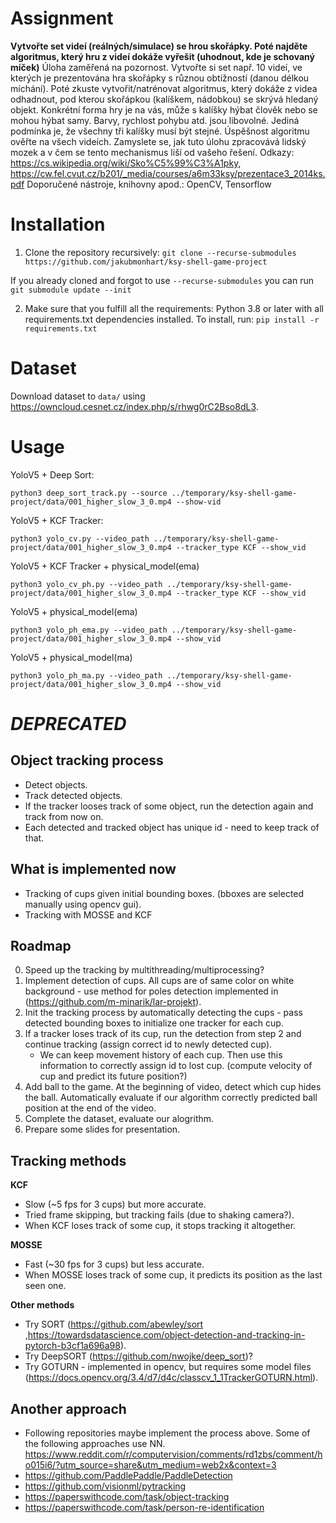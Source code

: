 # Assignment
**Vytvořte set videí (reálných/simulace) se hrou skořápky. Poté najděte algoritmus, který hru z videí dokáže vyřešit (uhodnout, kde je schovaný míček)**
Úloha zaměřená na pozornost. Vytvořte si set např. 10 videí, ve kterých je prezentována    hra skořápky s různou obtížností (danou délkou míchání). Poté zkuste vytvořit/natrénovat algoritmus, který dokáže z videa odhadnout, pod kterou skořápkou (kalíškem, nádobkou) se skrývá hledaný objekt. Konkrétní forma hry je na vás, může s kalíšky hýbat člověk nebo se mohou hýbat samy. Barvy, rychlost pohybu atd. jsou libovolné. Jediná podmínka je, že všechny tři kalíšky musí být stejné. Úspěšnost algoritmu ověřte na všech videích.  Zamyslete se, jak tuto úlohu zpracovává lidský mozek a v čem se tento mechanismus liší od vašeho řešení.
Odkazy: https://cs.wikipedia.org/wiki/Sko%C5%99%C3%A1pky, https://cw.fel.cvut.cz/b201/_media/courses/a6m33ksy/prezentace3_2014ks.pdf
Doporučené nástroje, knihovny apod.: OpenCV, Tensorflow

# Installation
1. Clone the repository recursively:
`git clone --recurse-submodules https://github.com/jakubmonhart/ksy-shell-game-project`

If you already cloned and forgot to use `--recurse-submodules` you can run `git submodule update --init`

2. Make sure that you fulfill all the requirements: Python 3.8 or later with all requirements.txt dependencies installed.
To install, run:
`pip install -r requirements.txt`

# Dataset
Download dataset to `data/` using https://owncloud.cesnet.cz/index.php/s/rhwg0rC2Bso8dL3.

# Usage
YoloV5 + Deep Sort:

`python3 deep_sort_track.py --source ../temporary/ksy-shell-game-project/data/001_higher_slow_3_0.mp4 --show-vid`

YoloV5 + KCF Tracker:

`python3 yolo_cv.py --video_path ../temporary/ksy-shell-game-project/data/001_higher_slow_3_0.mp4 --tracker_type KCF --show_vid`

YoloV5 + KCF Tracker + physical_model(ema)

`python3 yolo_cv_ph.py --video_path ../temporary/ksy-shell-game-project/data/001_higher_slow_3_0.mp4 --tracker_type KCF --show_vid`

YoloV5 + physical_model(ema)

`python3 yolo_ph_ema.py --video_path ../temporary/ksy-shell-game-project/data/001_higher_slow_3_0.mp4 --show_vid`

YoloV5 + physical_model(ma)

`python3 yolo_ph_ma.py --video_path ../temporary/ksy-shell-game-project/data/001_higher_slow_3_0.mp4 --show_vid`

# _**DEPRECATED**_

## Object tracking process
- Detect objects.
- Track detected objects.
- If the tracker looses track of some object, run the detection again and track from now on.
- Each detected and tracked object has unique id - need to keep track of that.

## What is implemented now
- Tracking of cups given initial bounding boxes. (bboxes are selected manually using opencv gui).
- Tracking with MOSSE and KCF

## Roadmap
0. Speed up the tracking by multithreading/multiprocessing?
1. Implement detection of cups. All cups are of same color on white background - use method for poles detection implemented in (https://github.com/m-minarik/lar-projekt).
2. Init the tracking process by automatically detecting the cups - pass detected bounding boxes to initialize one tracker for each cup.
3. If a tracker loses track of its cup, run the detection from step 2 and continue tracking (assign correct id to newly detected cup).
	- We can keep movement history of each cup. Then use this information to correctly assign id to lost cup. (compute velocity of cup and predict its future position?)
4. Add ball to the game. At the beginning of video, detect which cup hides the ball. Automatically evaluate if our algorithm correctly predicted ball position at the end of the video.
5.  Complete the dataset, evaluate our alogrithm.
6.  Prepare some slides for presentation.

## Tracking methods
**KCF**
- Slow (\~5 fps for 3 cups) but more accurate.
- Tried frame skipping, but tracking fails (due to shaking camera?).
- When KCF loses track of some cup, it stops tracking it altogether.

**MOSSE**
- Fast (\~30 fps for 3 cups) but less accurate.
- When MOSSE loses track of some cup, it predicts its position as the last seen one.

**Other methods**
- Try SORT (https://github.com/abewley/sort ,https://towardsdatascience.com/object-detection-and-tracking-in-pytorch-b3cf1a696a98).
- Try DeepSORT (https://github.com/nwojke/deep_sort)?
- Try GOTURN - implemented in opencv, but requires some model files (https://docs.opencv.org/3.4/d7/d4c/classcv_1_1TrackerGOTURN.html).


## Another approach
- Following repositories maybe implement the process above. Some of the following approaches use NN.
https://www.reddit.com/r/computervision/comments/rd1zbs/comment/ho015i6/?utm_source=share&utm_medium=web2x&context=3
- https://github.com/PaddlePaddle/PaddleDetection
- https://github.com/visionml/pytracking
- https://paperswithcode.com/task/object-tracking
- https://paperswithcode.com/task/person-re-identification
